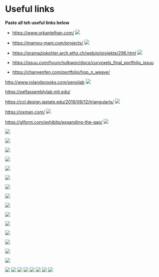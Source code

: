 # Useful links

**Paste all teh useful links below**


- https://www.orkantelhan.com/
  ![](useful_links/useful_links_2022-11-16-15-41-56.png)

 - https://mamou-mani.com/projects/
  ![](useful_links/useful_links_2022-11-16-15-41-57.png)

 - https://gramaziokohler.arch.ethz.ch/web/e/projekte/296.html
  ![](useful_links/useful_links_2022-11-16-15-41-58.png)
  
  - https://issuu.com/hyunchulkwon/docs/curvoxels_final_portfolio_issuu

  - https://chanyenfen.com/portfolio/hop_n_weave/

  http://www.rolandsnooks.com/sensilab
  ![](useful_links/useful_links_2022-11-16-15-41-61.png)


https://selfassemblylab.mit.edu/

https://ccl.design.iastate.edu/2019/09/12/triangularis/
  ![](useful_links/useful_links_2022-11-16-15-41-62.png)

https://oxman.com/
   ![](useful_links/useful_links_2022-11-16-15-41-63.png)

https://glform.com/exhibits/expanding-the-gap/
![](useful_links/useful_links_2022-11-16-15-41-64.png)

![](useful_links/useful_links_2022-12-02-09-41-39.png)

![](useful_links/useful_links_2022-12-02-09-41-58.png)

![](useful_links/useful_links_2022-12-02-09-42-04.png)

![](useful_links/useful_links_2022-12-02-09-42-38.png)

![](useful_links/useful_links_2022-12-02-09-42-45.png)

![](useful_links/useful_links_2022-12-02-09-42-49.png)

![](useful_links/useful_links_2022-12-02-09-42-57.png)

![](useful_links/useful_links_2022-12-02-09-43-02.png)

![](useful_links/useful_links_2022-12-02-09-43-13.png)

![](useful_links/useful_links_2022-12-02-09-43-18.png)

![](useful_links/useful_links_2022-12-02-09-43-23.png)

![](useful_links/useful_links_2022-12-02-09-43-45.png)

![](useful_links/useful_links_2022-12-02-09-44-58.png)

![](useful_links/useful_links_2022-12-02-09-45-01.png)

![](useful_links/useful_links_2022-12-02-09-45-53.png)


![](useful_links/2022-12-02_11-51-19.jpg)
![](useful_links/2022-12-02_11-51-23.jpg)
![](useful_links/2022-12-02_11-55-24.jpg)
![](useful_links/2022-12-02_11-55-29.jpg)
![](useful_links/2022-12-02_11-55-37.jpg)
![](useful_links/2022-12-04_18-49-44.jpg)
![](useful_links/2022-12-04_18-49-55.jpg)
![](susp.jpg)